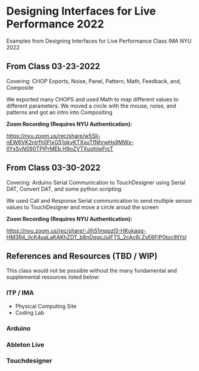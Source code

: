 # Designing Interfaces for Live Performance 2022
Examples from Designing Interfaces for Live Performance Class IMA NYU 2022

## From Class 03-23-2022

Covering: CHOP Exports, Noise, Panel, Pattern, Math, Feedback, and, Composite

We exported many CHOPS and used Math to map different values to different parameters. We moved a circle with the mouse, noise, and patterns and got an intro into Compositing

**Zoom Recording (Requires NYU Authentication):**

https://nyu.zoom.us/rec/share/w5SIj-nEW6VK2nIrfh0FIxG51okvKTXxuTfNhrwHs9MWx-IlYxSvN090TPjPrMEb.H9oZVTXuqhlwFrcT

## From Class 03-30-2022
Covering: Arduino Serial Communication to TouchDesigner using Serial DAT, Convert DAT, and some python scripting

We used Call and Response Serial communication to send multiple sensor values to TouchDesigner and move a circle aroud the screen

**Zoom Recording (Requires NYU Authentication):**

https://nyu.zoom.us/rec/share/-JIh51mppzl3-HKukaqg-HM3R4_iIcK4uaLaKAKhZDT_b8nDqqcJuIFTS_2cAc6i.ZsE6FiP0tocINYsI


## References and Resources (TBD / WIP)
This class would not be possible without the many fundamental and supplemental resources listed below:

### ITP / IMA
- Physical Computing Site
- Coding Lab

### Arduino

### Ableton Live

### Touchdesigner
